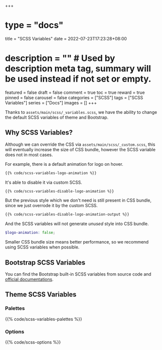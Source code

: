 +++
# type = "docs"
title = "SCSS Variables"
date = 2022-07-23T17:23:28+08:00
# description = "" # Used by description meta tag, summary will be used instead if not set or empty.
featured = false
draft = false
comment = true
toc = true
reward = true
pinned = false
carousel = false
categories = ["SCSS"]
tags = ["SCSS Variables"]
series = ["Docs"]
images = []
+++

Thanks to `assets/main/scss/_variables.scss`, we have the ability to change the default SCSS variables of theme and Bootstrap.

<!--more-->

## Why SCSS Variables?

Although we can override the CSS via `assets/main/scss/_custom.scss`, this will eventually increase the size of CSS bundle, however the SCSS variable does not in most cases.

For example, there is a default animation for logo on hover.

```css
{{% code/scss-variables-logo-animation %}}
```

It's able to disable it via custom SCSS.

```scss {title="assets/main/scss/_custom.scss"}
{{% code/scss-variables-disable-logo-animation %}}
```

But the previous style which we don't need is still present in CSS bundle, since we just overrode it by the custom SCSS.

```css
{{% code/scss-variables-disable-logo-animation-output %}}
```

And the SCSS variables will not generate *unused* style into CSS bundle.

```scss {title="assets/main/scss/_variables.scss"}
$logo-animation: false;
```

Smaller CSS bundle size means better performance, so we recommend using SCSS variables when possible.

## Bootstrap SCSS Variables

You can find the Bootstrap built-in SCSS variables from source code and [official documentations](https://getbootstrap.com/).

## Theme SCSS Variables

### Palettes

{{% code/scss-variables-palettes %}}

### Options

{{% code/scss-options %}}
